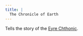 ```yaml
---
title: |
  The Chronicle of Earth
---
```


Tells the story of the [Eyre Chthonic](/Deities/Elemental%20Primordials/Eyre%20Chthonic.md).
